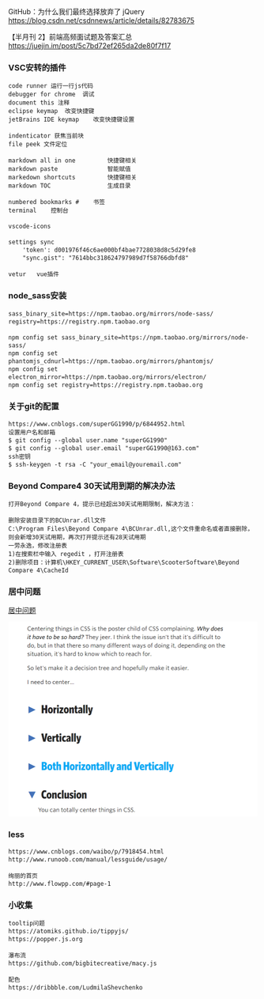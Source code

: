 
GitHub：为什么我们最终选择放弃了 jQuery 
https://blog.csdn.net/csdnnews/article/details/82783675

【半月刊 2】前端高频面试题及答案汇总
https://juejin.im/post/5c7bd72ef265da2de80f7f17

### VSC安转的插件
    code runner 运行一行js代码
    debugger for chrome  调试
    document this 注释
    eclipse keymap  改变快捷键
    jetBrains IDE keymap    改变快捷键设置

    indenticator 获焦当前块
    file peek 文件定位

    markdown all in one         快捷键相关
    markdown paste              智能赋值
    markedown shortcuts         快捷键相关
    markdown TOC                生成目录

    numbered bookmarks #    书签
    terminal    控制台
    
    vscode-icons

    settings sync
        'token': d001976f46c6ae000bf4bae7728038d8c5d29fe8
        "sync.gist": "7614bbc318624797989d7f58766dbfd8"

    vetur   vue插件


### node_sass安装
    sass_binary_site=https://npm.taobao.org/mirrors/node-sass/
    registry=https://registry.npm.taobao.org

    npm config set sass_binary_site=https://npm.taobao.org/mirrors/node-sass/
    npm config set phantomjs_cdnurl=https://npm.taobao.org/mirrors/phantomjs/
    npm config set electron_mirror=https://npm.taobao.org/mirrors/electron/
    npm config set registry=https://registry.npm.taobao.org

### 关于git的配置
    https://www.cnblogs.com/superGG1990/p/6844952.html
    设置用户名和邮箱
    $ git config --global user.name "superGG1990"
    $ git config --global user.email "superGG1990@163.com"
    ssh密钥
    $ ssh-keygen -t rsa -C "your_email@youremail.com"


### Beyond Compare4 30天试用到期的解决办法
    打开Beyond Compare 4，提示已经超出30天试用期限制，解决方法：

    删除安装目录下的BCUnrar.dll文件
    C:\Program Files\Beyond Compare 4\BCUnrar.dll,这个文件重命名或者直接删除，则会新增30天试用期，再次打开提示还有28天试用期
    一劳永逸，修改注册表
    1)在搜索栏中输入 regedit ，打开注册表
    2)删除项目：计算机\HKEY_CURRENT_USER\Software\ScooterSoftware\Beyond Compare 4\CacheId

### 居中问题
[居中问题](https://css-tricks.com/centering-css-complete-guide/)    

![](images/2018-12-19-17-49-37.png)

### less
    https://www.cnblogs.com/waibo/p/7918454.html
    http://www.runoob.com/manual/lessguide/usage/

    绚丽的首页
    http://www.flowpp.com/#page-1

### 小收集
    tooltip问题
    https://atomiks.github.io/tippyjs/
    https://popper.js.org

    瀑布流
    https://github.com/bigbitecreative/macy.js

    配色
    https://dribbble.com/LudmilaShevchenko
    
